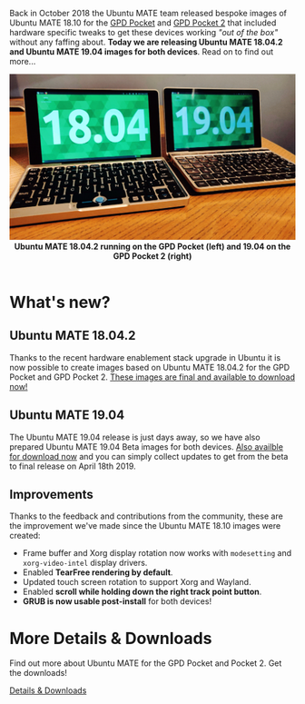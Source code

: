 <!--
.. title: Ubuntu MATE 18.04 and 19.04 for GPD Pocket & Pocket 2
.. slug: ubuntu-mate-update-for-gpd-pocket
.. date: 2019-04-08 22:45:00 UTC-1
.. tags: Ubuntu,MATE,GPD,Pocket,Pocket2
.. link: https://ubuntu-mate.org/gpd-pocket/
.. description: Ubuntu MATE 18.04 and 19.04 for GPD Pocket & Pocket 2
.. type: text
.. author: Martin Wimpress
-->

Back in October 2018 the Ubuntu MATE team released bespoke images of Ubuntu
MATE 18.10 for the [GPD Pocket](https://gpd.hk/gpdpocket) and
[GPD Pocket 2](https://gpd.hk/gpdpocket2) that included hardware specific
tweaks to get these devices working *"out of the box"* without any faffing
about. **Today we are releasing Ubuntu MATE 18.04.2 and Ubuntu MATE 19.04
images for both devices**. Read on to find out more...

 <div align="center">
  <img src="/gallery/blog/gpd-pockets-news.jpg" /></a><br />
  <b>Ubuntu MATE 18.04.2 running on the GPD Pocket (left) and 19.04 on the GPD Pocket 2 (right)</b>
</div>
<br />

# What's new?

## Ubuntu MATE 18.04.2 

Thanks to the recent hardware enablement stack upgrade in Ubuntu it is now
possible to create images based on Ubuntu MATE 18.04.2 for the GPD Pocket and
GPD Pocket 2. [These images are final and available to download now!](https://ubuntu-mate.org/download/)

## Ubuntu MATE 19.04

The Ubuntu MATE 19.04 release is just days away, so we have also prepared
Ubuntu MATE 19.04 Beta images for both devices. [Also availble for download now](https://ubuntu-mate.org/download/)
and you can simply collect updates to get from the beta to final release on
April 18th 2019.

## Improvements

Thanks to the feedback and contributions from the community, these are the
improvement we've made since the Ubuntu MATE 18.10 images were created:

  * Frame buffer and Xorg display rotation now works with `modesetting` and `xorg-video-intel` display drivers.
  * Enabled **TearFree rendering by default**.
  * Updated touch screen rotation to support Xorg and Wayland.
  * Enabled **scroll while holding down the right track point button**.
  * **GRUB is now usable post-install** for both devices!

<div class="bs-component">
  <div class="jumbotron">
    <h1>More Details & Downloads</h1>
      <p>Find out more about Ubuntu MATE for the GPD Pocket and Pocket 2. Get the downloads!</p>
      <a href="/gpd-pocket/" class="btn btn-primary btn-lg">Details &amp; Downloads</a>
      </p>
    </div>
</div>